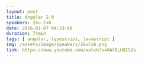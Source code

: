 ```yaml
---
layout: post
title: Angular 2.0
speakers: Zeu Cxb
date: 2016-01-07 04:23:40
duration: 74min
tags: [ angular, typescript, javascript ]
img: /assets/image/speakers/ZeuCxb.png
link: https://www.youtube.com/watch?v=HAtBLHOI52o
---
```

